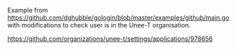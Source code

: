 Example from
https://github.com/dghubble/gologin/blob/master/examples/github/main.go with
modifications to check user is in the Unee-T organisation.

https://github.com/organizations/unee-t/settings/applications/978656
